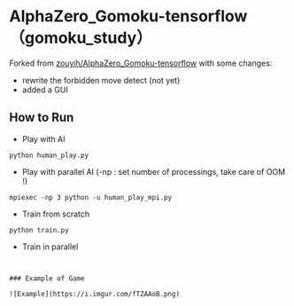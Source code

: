 # AlphaZero_Gomoku-tensorflow （gomoku_study）

Forked from [zouyih/AlphaZero_Gomoku-tensorflow](https://github.com/zouyih/AlphaZero_Gomoku-tensorflow) with some changes:  

* rewrite the forbidden move detect (not yet)
* added a GUI

## How to Run
* Play with AI
```
python human_play.py
```
* Play with parallel AI (-np : set number of processings, take care of OOM !)
```
mpiexec -np 3 python -u human_play_mpi.py 
```
* Train from scratch
```
python train.py
```
* Train in parallel
```


### Example of Game

![Example](https://i.imgur.com/fTZAAoB.png)  

